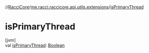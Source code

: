 //[RacciCore](../../index.md)/[me.racci.raccicore.api.utils.extensions](index.md)/[isPrimaryThread](is-primary-thread.md)

# isPrimaryThread

[jvm]\
val [isPrimaryThread](is-primary-thread.md): [Boolean](https://kotlinlang.org/api/latest/jvm/stdlib/kotlin/-boolean/index.html)
